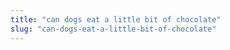 ```yaml
---
title: "can dogs eat a little bit of chocolate"
slug: "can-dogs-eat-a-little-bit-of-chocolate"
---
```



